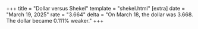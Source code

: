 +++
title = "Dollar versus Shekel"
template = "shekel.html"
[extra]
date = "March 19, 2025"
rate = "3.664"
delta = "On March 18, the dollar was 3.668. The dollar became 0.111% weaker."
+++

